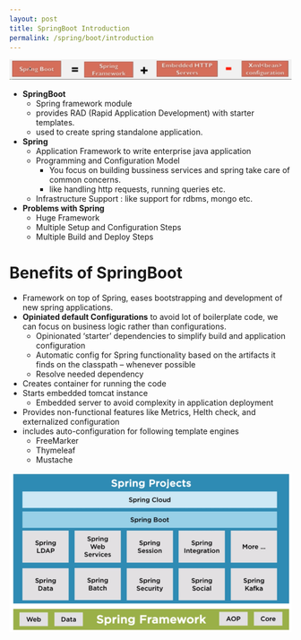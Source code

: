 ```yaml
---
layout: post
title: SpringBoot Introduction
permalink: /spring/boot/introduction
---
```


![spring-boot-equation](https://github.com/arpit04tripathi/files-cdn/raw/cdn/spring/spring-boot/spring-boot-equation.png)

- **SpringBoot**
  - Spring framework module
  - provides RAD (Rapid Application Development) with starter templates.
  - used to create spring standalone application.
- **Spring**
  - Application Framework to write enterprise java application
  - Programming and Configuration Model
    - You focus on building bussiness services and spring take care of common concerns.
    - like handling http requests, running queries etc.
  - Infrastructure Support : like support for rdbms, mongo etc.
- **Problems with Spring**
  - Huge Framework
  - Multiple Setup and Configuration Steps
  - Multiple Build and Deploy Steps

# Benefits of SpringBoot
- Framework on top of Spring, eases bootstrapping and development of new spring applications.
- **Opiniated default Configurations** to avoid lot of boilerplate code, we can focus on business logic rather than configurations.
    - Opinionated ‘starter’ dependencies to simplify build and application configuration
    - Automatic config for Spring functionality based on the artifacts it finds on the classpath – whenever possible
    - Resolve needed dependency
- Creates container for running the code
- Starts embedded tomcat instance
    - Embedded server to avoid complexity in application deployment
- Provides non-functional features like Metrics, Helth check, and externalized configuration
- includes auto-configuration for following template engines
  - FreeMarker
  - Thymeleaf
  - Mustache

![spring-projects](https://github.com/arpit04tripathi/files-cdn/raw/cdn/spring/spring-boot/spring-projects.png)

